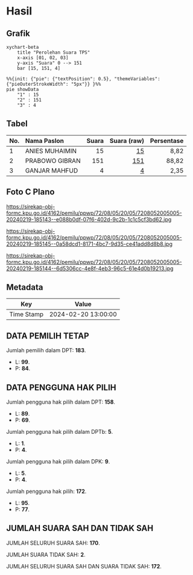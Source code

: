 # Hasil

## Grafik

```mermaid
xychart-beta
    title "Perolehan Suara TPS"
    x-axis [01, 02, 03]
    y-axis "Suara" 0 --> 151
    bar [15, 151, 4]
```

```mermaid
%%{init: {"pie": {"textPosition": 0.5}, "themeVariables": {"pieOuterStrokeWidth": "5px"}} }%%
pie showData
    "1" : 15
    "2" : 151
    "3" : 4
```

## Tabel

| No. | Nama Paslon    | Suara | Suara (raw) | Persentase |
|:--- |:-------------- | -----:| -----------:| ----------:|
| 1   | ANIES MUHAIMIN | 15    | [15][p-1]   | 8,82       |
| 2   | PRABOWO GIBRAN | 151   | [151][p-2]  | 88,82      |
| 3   | GANJAR MAHFUD  | 4     | [4][p-3]    | 2,35       |


[p-1]: https://github.com/gigit-pemilu/pemilu-2024-72-sulawesi-tengah/blob/main/pilpres/hitung-suara/sub/72-sulawesi-tengah/sub/08-parigi-moutong/sub/05-tomini/sub/2005-tingkulang/sub/005-tps/sub/paslon-1.txt
[p-2]: https://github.com/gigit-pemilu/pemilu-2024-72-sulawesi-tengah/blob/main/pilpres/hitung-suara/sub/72-sulawesi-tengah/sub/08-parigi-moutong/sub/05-tomini/sub/2005-tingkulang/sub/005-tps/sub/paslon-2.txt
[p-3]: https://github.com/gigit-pemilu/pemilu-2024-72-sulawesi-tengah/blob/main/pilpres/hitung-suara/sub/72-sulawesi-tengah/sub/08-parigi-moutong/sub/05-tomini/sub/2005-tingkulang/sub/005-tps/sub/paslon-3.txt

## Foto C Plano

https://sirekap-obj-formc.kpu.go.id/4162/pemilu/ppwp/72/08/05/20/05/7208052005005-20240219-185143--e088b0df-07f6-402d-9c2b-1c1c5cf3bd62.jpg

https://sirekap-obj-formc.kpu.go.id/4162/pemilu/ppwp/72/08/05/20/05/7208052005005-20240219-185145--0a58dcd1-8171-4bc7-9d35-ce41add8d8b8.jpg

https://sirekap-obj-formc.kpu.go.id/4162/pemilu/ppwp/72/08/05/20/05/7208052005005-20240219-185144--6d5306cc-4e8f-4eb3-96c5-61e4d0b19213.jpg


## Metadata

| Key        | Value               |
| ---------- | ------------------- |
| Time Stamp | 2024-02-20 13:00:00 |


## DATA PEMILIH TETAP

Jumlah pemilih dalam DPT: **183**.
 * L: **99**.
 * P: **84**.

## DATA PENGGUNA HAK PILIH

Jumlah pengguna hak pilih dalam DPT: **158**.
 * L: **89**.
 * P: **69**.

Jumlah pengguna hak pilih dalam DPTb: **5**.
 * L: **1**.
 * P: **4**.

Jumlah pengguna hak pilih dalam DPK: **9**.
 * L: **5**.
 * P: **4**.

Jumlah pengguna hak pilih: **172**.
 * L: **95**.
 * P: **77**.

## JUMLAH SUARA SAH DAN TIDAK SAH

JUMLAH SELURUH SUARA SAH: **170**.

JUMLAH SUARA TIDAK SAH: **2**.

JUMLAH SELURUH SUARA SAH DAN SUARA TIDAK SAH: **172**.


